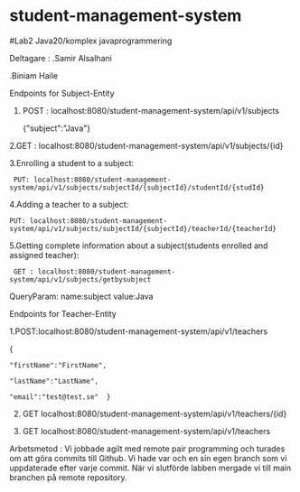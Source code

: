 # student-management-system
#Lab2
Java20/komplex javaprogrammering

Deltagare :
.Samir Alsalhani

.Biniam Haile


Endpoints for Subject-Entity

1. POST :  localhost:8080/student-management-system/api/v1/subjects
 
     {"subject":"Java"}

2.GET : localhost:8080/student-management-system/api/v1/subjects/{id}

3.Enrolling a student to a subject:
     
     PUT: localhost:8080/student-management-system/api/v1/subjects/subjectId/{subjectId}/studentId/{studId}

4.Adding a teacher to a subject:
    
    PUT: localhost:8080/student-management-system/api/v1/subjects/subjectId/{subjectId}/teacherId/{teacherId}

5.Getting complete information about a subject(students enrolled and assigned teacher):
     
     GET : localhost:8080/student-management-system/api/v1/subjects/getbysubject

QueryParam:          name:subject             value:Java

Endpoints for Teacher-Entity

1.POST:localhost:8080/student-management-system/api/v1/teachers

{   

    "firstName":"FirstName",

    "lastName":"LastName",
    
    "email":"test@test.se"  }

2. GET localhost:8080/student-management-system/api/v1/teachers/{id}


3. GET localhost:8080/student-management-system/api/v1/teachers



Arbetsmetod : Vi jobbade agilt med remote pair programming och turades om att göra commits till Github.
Vi hade var och en sin egen branch som vi uppdaterade efter varje commit. När vi slutförde labben mergade vi till main branchen på remote repository.

